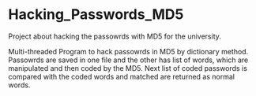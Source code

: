 # Hacking_Passwords_MD5
Project about hacking the passowrds with MD5 for the university.

Multi-threaded Program to hack passowrds in MD5 by dictionary method.
Passowrds are saved in one file and the other has list of words, which are manipulated and then coded by the MD5.
Next list of coded passwords is compared with the coded words and matched are returned as normal words.
